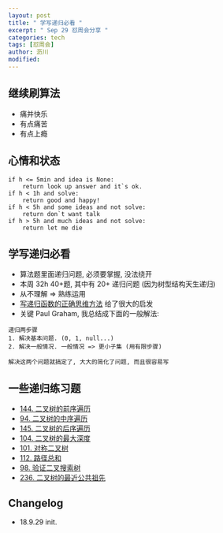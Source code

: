 ```yaml
---
layout: post
title: " 学写递归必看 "
excerpt: " Sep 29 怼周会分享 "
categories: tech
tags: [怼周会]
author: 沥川
modified:
---
```


## 继续刷算法
- 痛并快乐
- 有点痛苦
- 有点上瘾

## 心情和状态
```
if h <= 5min and idea is None:
    return look up answer and it`s ok.
if h < 1h and solve:
    return good and happy!
if h < 5h and some ideas and not solve:
    return don`t want talk
if h > 5h and much ideas and not solve:
    return let me die
```
## 学写递归必看
- 算法题里面递归问题, 必须要掌握, 没法绕开
- 本周 32h 40+题, 其中有 20+ 递归问题 (因为树型结构天生递归)
- 从不理解 => 熟练运用
- [写递归函数的正确思维方法](https://blog.csdn.net/vagrxie/article/details/8470798) 给了很大的启发
- 关键 Paul Graham, 我总结成下面的一般解法:

```
递归两步骤
1. 解决基本问题. (0, 1, null...)
2. 解决一般情况. 一般情况 => 更小子集 (用有限步骤)

解决这两个问题就搞定了, 大大的简化了问题, 而且很容易写
```

## 一些递归练习题 
- [144. 二叉树的前序遍历](https://leetcode-cn.com/problems/binary-tree-preorder-traversal/description/)
- [94. 二叉树的中序遍历](https://leetcode-cn.com/problems/binary-tree-inorder-traversal/description/)
- [145. 二叉树的后序遍历](https://leetcode-cn.com/problems/binary-tree-postorder-traversal/description/)
- [104. 二叉树的最大深度](https://leetcode-cn.com/problems/maximum-depth-of-binary-tree/description/)
- [101. 对称二叉树](https://leetcode-cn.com/problems/symmetric-tree/description/)
- [112. 路径总和](https://leetcode-cn.com/problems/path-sum/description/)
- [98. 验证二叉搜索树](https://leetcode-cn.com/problems/validate-binary-search-tree/description/)
- [236. 二叉树的最近公共祖先](https://leetcode-cn.com/problems/lowest-common-ancestor-of-a-binary-tree/description/)

## Changelog
* 18.9.29 init.

